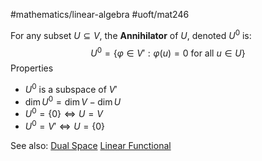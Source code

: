 #mathematics/linear-algebra #uoft/mat246 

For any subset $U\subseteq V$, the **Annihilator** of $U$, denoted $U^{0}$ is:
$$U^{0}=\{\varphi\in V':\varphi(u)=0 \text{ for all } u\in U\}$$
Properties
- $U^{0}$ is a subspace of $V'$
- $\dim U^{0}=\dim V-\dim U$
- $U^{0}=\{0\}\iff U=V$
- $U^{0}=V'\iff U=\{0\}$

See also:
	[Dual Space](Dual%20Space.md)
	[Linear Functional](Linear%20Functional.md)